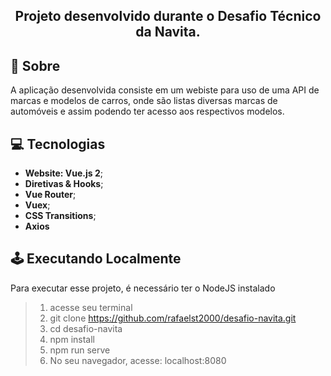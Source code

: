 <h2 align="center">

Projeto desenvolvido durante o Desafio Técnico da Navita.

</h2>

## **:rocket: Sobre**
A aplicação desenvolvida consiste em um webiste para uso de uma API de marcas e modelos de carros, onde são listas diversas marcas de automóveis e assim podendo ter acesso aos respectivos modelos.

## **:computer: Tecnologias**
  
- **Website: Vue.js 2**;
- **Diretivas & Hooks**;
- **Vue Router**;
- **Vuex**;
- **CSS Transitions**;
- **Axios**

## **🕹 Executando Localmente**
Para executar esse projeto, é necessário ter o NodeJS instalado

> 1. acesse seu terminal
> 2. git clone https://github.com/rafaelst2000/desafio-navita.git
> 3. cd desafio-navita
> 4. npm install
> 5. npm run serve
> 6. No seu navegador, acesse: localhost:8080
